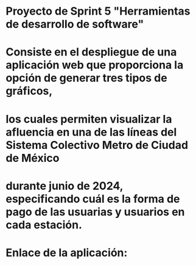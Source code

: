 # Proyecto de Sprint 5 "Herramientas de desarrollo de software"

# Consiste en el despliegue de una aplicación web que proporciona la opción de generar tres tipos de gráficos,
# los cuales permiten visualizar la afluencia en una de las líneas del Sistema Colectivo Metro de Ciudad de México
# durante junio de 2024, especificando cuál es la forma de pago de las usuarias y usuarios en cada estación.

# Enlace de la aplicación:
# 